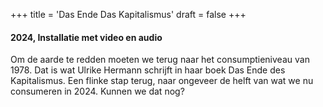 +++
title = 'Das Ende Das Kapitalismus'
draft = false
+++

#### **2024**, Installatie met video en audio


Om de aarde te redden moeten we terug naar het consumptieniveau van 1978. Dat is wat Ulrike Hermann schrijft in haar boek Das Ende des Kapitalismus. Een flinke stap terug, naar ongeveer de helft van wat we nu consumeren in 2024. Kunnen we dat nog?


